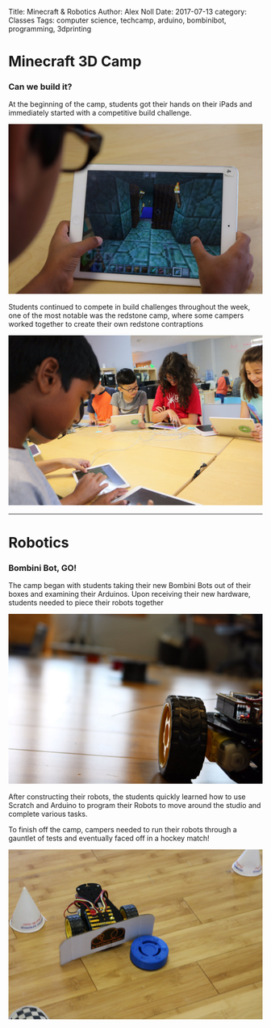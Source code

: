 Title: Minecraft & Robotics
Author: Alex Noll
Date: 2017-07-13
category: Classes
Tags: computer science, techcamp, arduino, bombinibot, programming, 3dprinting

# Minecraft 3D Camp

### Can we build it?

At the beginning of the camp, students got their hands on their iPads and immediately started with a competitive build challenge.

![build challenge](images/BuildC.jpg)

Students continued to compete in build challenges throughout the week, one of the most notable was the redstone camp, where some campers worked together to create their own redstone contraptions

![Redstone Challenge](images/GroupRedstone.jpg)

***

# Robotics  

### Bombini Bot, GO!

The camp began with students taking their new Bombini Bots out of their boxes and examining their Arduinos. Upon receiving their new hardware, students needed to piece their robots together

![Robot Tire](images/TWIMG1.jpg)

After constructing their robots, the students quickly learned how to use Scratch and Arduino to program their Robots to move around the studio and complete various tasks.

To finish off the camp, campers needed to run their robots through a gauntlet of tests and eventually faced off in a hockey match!

![Robot Hockey](images/robothockey.jpg)
